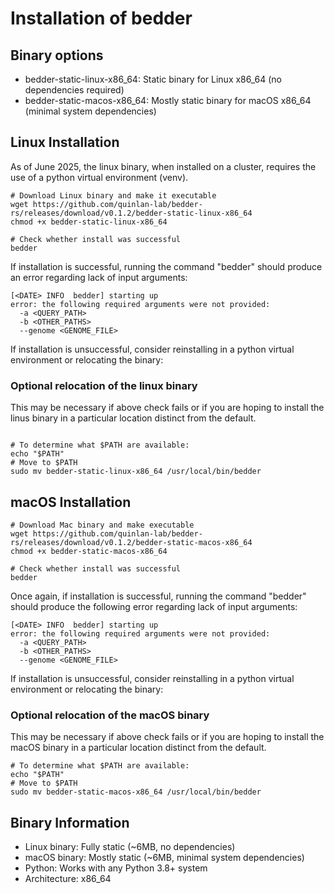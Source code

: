# Installation of bedder 
## Binary options
- bedder-static-linux-x86_64: Static binary for Linux x86_64 (no dependencies required)
- bedder-static-macos-x86_64: Mostly static binary for macOS x86_64 (minimal system dependencies)

## Linux Installation
As of June 2025, the linux binary, when installed on a cluster, requires the use of a python virtual environment (venv). 
```
# Download Linux binary and make it executable
wget https://github.com/quinlan-lab/bedder-rs/releases/download/v0.1.2/bedder-static-linux-x86_64
chmod +x bedder-static-linux-x86_64

# Check whether install was successful
bedder

```
If installation is successful, running the command "bedder" should produce an error regarding lack of input arguments:
```
[<DATE> INFO  bedder] starting up
error: the following required arguments were not provided:
  -a <QUERY_PATH>
  -b <OTHER_PATHS>
  --genome <GENOME_FILE>
```

If installation is unsuccessful, consider reinstalling in a python virtual environment or relocating the binary:

### Optional relocation of the linux binary
This may be necessary if above check fails or if you are hoping to install the linus binary in a particular location distinct from the default. 

```

# To determine what $PATH are available: 
echo "$PATH"
# Move to $PATH
sudo mv bedder-static-linux-x86_64 /usr/local/bin/bedder

```

## macOS Installation 
```
# Download Mac binary and make executable
wget https://github.com/quinlan-lab/bedder-rs/releases/download/v0.1.2/bedder-static-macos-x86_64
chmod +x bedder-static-macos-x86_64

# Check whether install was successful
bedder

```
Once again, if installation is successful, running the command "bedder" should produce the following error regarding lack of input arguments:
```
[<DATE> INFO  bedder] starting up
error: the following required arguments were not provided:
  -a <QUERY_PATH>
  -b <OTHER_PATHS>
  --genome <GENOME_FILE>
```
If installation is unsuccessful, consider reinstalling in a python virtual environment or relocating the binary:

### Optional relocation of the macOS binary 
This may be necessary if above check fails or if you are hoping to install the macOS binary in a particular location distinct from the default. 
```
# To determine what $PATH are available: 
echo "$PATH"
# Move to $PATH
sudo mv bedder-static-macos-x86_64 /usr/local/bin/bedder

```

## Binary Information 
- Linux binary: Fully static (~6MB, no dependencies)
- macOS binary: Mostly static (~6MB, minimal system dependencies)
- Python: Works with any Python 3.8+ system
- Architecture: x86_64